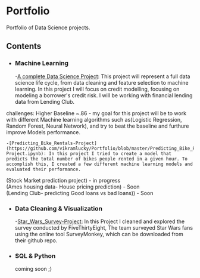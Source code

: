 # Portfolio
Portfolio of Data Science projects.
## Contents

- ### Machine Learning
	-[A complete Data Science Project](https://github.com/vikramlucky/Portfolio/tree/master/lending_club): This project will represent a full data science life cycle, from data cleaning and feature selection to machine learning. In this project I will focus on credit modelling, focusing on modeling a borrower's credit risk. I will be working with financial lending data from Lending Club.

challenges: Higher Baseline ~.86 - my goal for this project will be to work with different Machine learning algorithms such as(Logistic Regression, Random Forest, Neural Network), and try to beat the baseline and furthure improve Models performance.
	
	-[Predicting_Bike_Rentals-Project](https://github.com/vikramlucky/Portfolio/blob/master/Predicting_Bike_Rentals/Predicting_Bike_Rentals-Project.ipynb): In this project I tried to create a model that predicts the total number of bikes people rented in a given hour. To accomplish this, I created a few different machine learning models and evaluated their performance.
	
(Stock Market prediction project) - in progress <br>
(Ames housing data- House pricing prediction) - Soon <br>
(Lending Club- predicting Good loans vs bad loans)) - Soon <br>
	
- ### Data Cleaning & Visualization
	-[Star_Wars_Survey-Project](https://github.com/vikramlucky/Portfolio/blob/master/Project_%20Star%20Wars%20Survey/Data%20Cleaning%20and%20Visualization.ipynb): In this Project I cleaned and explored the survey conducted by FiveThirtyEight, The team surveyed Star Wars fans using the online tool SurveyMonkey, which can be downloaded from their github repo.
- ### SQL & Python
	coming soon ;)
